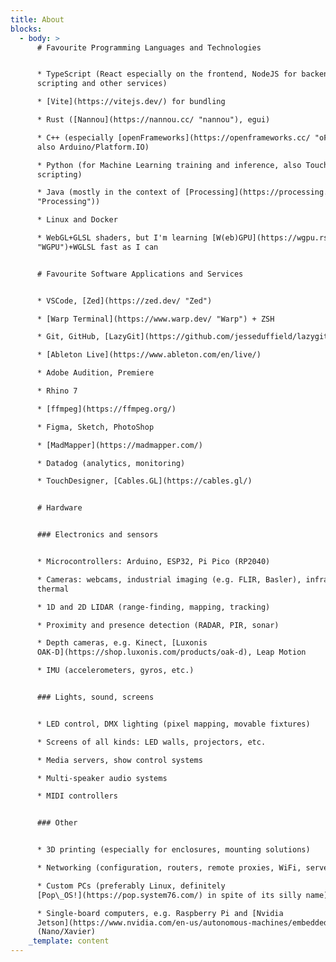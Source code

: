 ```yaml
---
title: About
blocks:
  - body: >
      # Favourite Programming Languages and Technologies


      * TypeScript (React especially on the frontend, NodeJS for backends,
      scripting and other services)

      * [Vite](https://vitejs.dev/) for bundling

      * Rust ([Nannou](https://nannou.cc/ "nannou"), egui)

      * C++ (especially [openFrameworks](https://openframeworks.cc/ "oF"), but
      also Arduino/Platform.IO)

      * Python (for Machine Learning training and inference, also TouchDesigner
      scripting)

      * Java (mostly in the context of [Processing](https://processing.org/
      "Processing"))

      * Linux and Docker

      * WebGL+GLSL shaders, but I'm learning [W(eb)GPU](https://wgpu.rs/
      "WGPU")+WGLSL fast as I can


      # Favourite Software Applications and Services


      * VSCode, [Zed](https://zed.dev/ "Zed")

      * [Warp Terminal](https://www.warp.dev/ "Warp") + ZSH

      * Git, GitHub, [LazyGit](https://github.com/jesseduffield/lazygit)

      * [Ableton Live](https://www.ableton.com/en/live/)

      * Adobe Audition, Premiere

      * Rhino 7

      * [ffmpeg](https://ffmpeg.org/)

      * Figma, Sketch, PhotoShop

      * [MadMapper](https://madmapper.com/)

      * Datadog (analytics, monitoring)

      * TouchDesigner, [Cables.GL](https://cables.gl/)


      # Hardware


      ### Electronics and sensors


      * Microcontrollers: Arduino, ESP32, Pi Pico (RP2040)

      * Cameras: webcams, industrial imaging (e.g. FLIR, Basler), infrared,
      thermal

      * 1D and 2D LIDAR (range-finding, mapping, tracking)

      * Proximity and presence detection (RADAR, PIR, sonar)

      * Depth cameras, e.g. Kinect, [Luxonis
      OAK-D](https://shop.luxonis.com/products/oak-d), Leap Motion

      * IMU (accelerometers, gyros, etc.)


      ### Lights, sound, screens


      * LED control, DMX lighting (pixel mapping, movable fixtures)

      * Screens of all kinds: LED walls, projectors, etc.

      * Media servers, show control systems

      * Multi-speaker audio systems

      * MIDI controllers


      ### Other


      * 3D printing (especially for enclosures, mounting solutions)

      * Networking (configuration, routers, remote proxies, WiFi, servers)

      * Custom PCs (preferably Linux, definitely
      [Pop\_OS!](https://pop.system76.com/) in spite of its silly name)

      * Single-board computers, e.g. Raspberry Pi and [Nvidia
      Jetson](https://www.nvidia.com/en-us/autonomous-machines/embedded-systems/)
      (Nano/Xavier)
    _template: content
---
```


